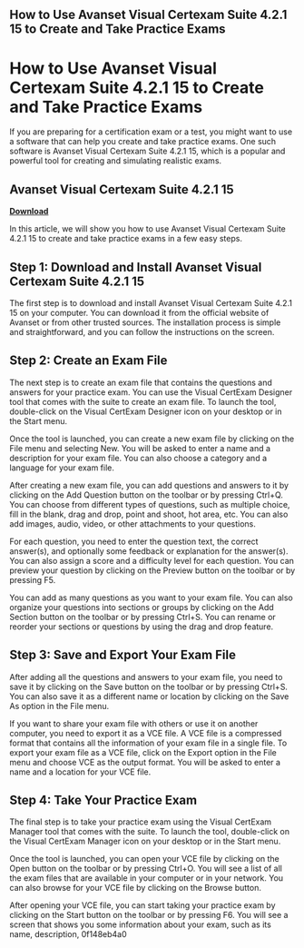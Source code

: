 ## How to Use Avanset Visual Certexam Suite 4.2.1 15 to Create and Take Practice Exams

  
# How to Use Avanset Visual Certexam Suite 4.2.1 15 to Create and Take Practice Exams
 
If you are preparing for a certification exam or a test, you might want to use a software that can help you create and take practice exams. One such software is Avanset Visual Certexam Suite 4.2.1 15, which is a popular and powerful tool for creating and simulating realistic exams.
 
## Avanset Visual Certexam Suite 4.2.1 15


[**Download**](https://www.google.com/url?q=https%3A%2F%2Fbyltly.com%2F2tKtcr&sa=D&sntz=1&usg=AOvVaw0oOlMv0jMRMODo7OUbHkut)

 
In this article, we will show you how to use Avanset Visual Certexam Suite 4.2.1 15 to create and take practice exams in a few easy steps.
 
## Step 1: Download and Install Avanset Visual Certexam Suite 4.2.1 15
 
The first step is to download and install Avanset Visual Certexam Suite 4.2.1 15 on your computer. You can download it from the official website of Avanset or from other trusted sources. The installation process is simple and straightforward, and you can follow the instructions on the screen.
 
## Step 2: Create an Exam File
 
The next step is to create an exam file that contains the questions and answers for your practice exam. You can use the Visual CertExam Designer tool that comes with the suite to create an exam file. To launch the tool, double-click on the Visual CertExam Designer icon on your desktop or in the Start menu.
 
Once the tool is launched, you can create a new exam file by clicking on the File menu and selecting New. You will be asked to enter a name and a description for your exam file. You can also choose a category and a language for your exam file.
 
After creating a new exam file, you can add questions and answers to it by clicking on the Add Question button on the toolbar or by pressing Ctrl+Q. You can choose from different types of questions, such as multiple choice, fill in the blank, drag and drop, point and shoot, hot area, etc. You can also add images, audio, video, or other attachments to your questions.
 
For each question, you need to enter the question text, the correct answer(s), and optionally some feedback or explanation for the answer(s). You can also assign a score and a difficulty level for each question. You can preview your question by clicking on the Preview button on the toolbar or by pressing F5.
 
You can add as many questions as you want to your exam file. You can also organize your questions into sections or groups by clicking on the Add Section button on the toolbar or by pressing Ctrl+S. You can rename or reorder your sections or questions by using the drag and drop feature.
 
## Step 3: Save and Export Your Exam File
 
After adding all the questions and answers to your exam file, you need to save it by clicking on the Save button on the toolbar or by pressing Ctrl+S. You can also save it as a different name or location by clicking on the Save As option in the File menu.
 
If you want to share your exam file with others or use it on another computer, you need to export it as a VCE file. A VCE file is a compressed format that contains all the information of your exam file in a single file. To export your exam file as a VCE file, click on the Export option in the File menu and choose VCE as the output format. You will be asked to enter a name and a location for your VCE file.
 
## Step 4: Take Your Practice Exam
 
The final step is to take your practice exam using the Visual CertExam Manager tool that comes with the suite. To launch the tool, double-click on the Visual CertExam Manager icon on your desktop or in the Start menu.
 
Once the tool is launched, you can open your VCE file by clicking on the Open button on the toolbar or by pressing Ctrl+O. You will see a list of all the exam files that are available in your computer or in your network. You can also browse for your VCE file by clicking on the Browse button.
 
After opening your VCE file, you can start taking your practice exam by clicking on the Start button on the toolbar or by pressing F6. You will see a screen that shows you some information about your exam, such as its name, description,
 0f148eb4a0
